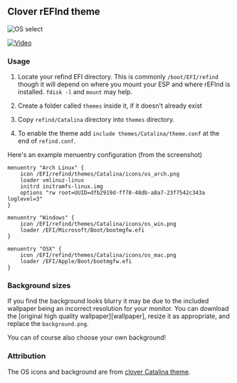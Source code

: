 ## Clover rEFInd theme

![OS select](https://raw.github.com/wiki/mireq/rEFInd-Catalina/screenshot_001.png?v=2023-02-19)

[![Video](https://raw.github.com/wiki/mireq/rEFInd-Catalina/photo.jpg?v=2023-02-19)](https://youtu.be/o5IrZlUkgbA)

### Usage

 1. Locate your refind EFI directory. This is commonly `/boot/EFI/refind`
    though it will depend on where you mount your ESP and where rEFInd is
    installed. `fdisk -l` and `mount` may help.

 2. Create a folder called `themes` inside it, if it doesn't already exist

 3. Copy `refind/Catalina` directory into `themes` directory.

 4. To enable the theme add `include themes/Catalina/theme.conf` at the end of
    `refind.conf`.

Here's an example menuentry configuration (from the screenshot)

```nginx
menuentry "Arch Linux" {
	icon /EFI/refind/themes/Catalina/icons/os_arch.png
	loader vmlinuz-linux
	initrd initramfs-linux.img
	options "rw root=UUID=dfb2919d-ff78-48db-a8a7-23f7542c343a loglevel=3"
}

menuentry "Windows" {
	icon /EFI/refind/themes/Catalina/icons/os_win.png
	loader /EFI/Microsoft/Boot/bootmgfw.efi
}

menuentry "OSX" {
	icon /EFI/refind/themes/Catalina/icons/os_mac.png
	loader /EFI/Apple/Boot/bootmgfw.efi
}
```

### Background sizes

If you find the background looks blurry it may be due to the included wallpaper
being an incorrect resolution for your monitor. You can download the [original
high quality wallpaper][wallpaper], resize it as appropriate, and replace the
`background.png`.

You can of course also choose your own background!

### Attribution

The OS icons and background are from [clover Catalina theme][clover-catalina].

[clover-catalina]: https://sourceforge.net/p/cloverefiboot/themes/ci/master/tree/themes/Catalina/
